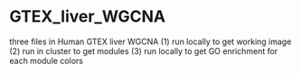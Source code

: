 # GTEX_liver_WGCNA


three files in Human GTEX liver WGCNA
(1)  run locally to get working image
(2)  run in cluster to get modules
(3)  run locally to get GO enrichment for each module colors  
